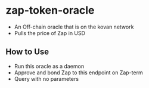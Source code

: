 # zap-token-oracle

+ An Off-chain oracle that is on the kovan network
+ Pulls the price of Zap in USD

## How to Use

+ Run this oracle as a daemon
+ Approve and bond Zap to this endpoint on Zap-term
+ Query with no parameters